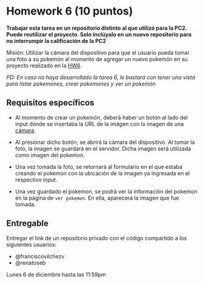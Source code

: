 # Homework 6 (10 puntos)

**Trabajar esta tarea en un repositorio distinto al que utilizó para la PC2. Puede reutilizar el proyecto. Solo inclúyalo en un nuevo repositorio para no interrumpir la calificación de la PC2**

Misión: Utilizar la cámara del dispositivo para que el usuario pueda tomar una foto a su pokemón al momento de agregar un nuevo pokemón en su proyecto realizado en la [HW6](../Homework6/README.md).

*PD: En caso no haya desarrollado la tarea 6, le bastará con tener una vista para listar pokemones, crear pokemones y ver un pokemón*

## Requisitos específicos

- Al momento de crear un pokemón, deberá haber un botón al lado del input donde se insertaba la URL de la imágen con la imagen de una [cámara](https://ionic.io/ionicons).

- Al presionar dicho botón, se abrirá la cámara del dispositivo. Al tomar la foto, la imagen se guardará en el servidor. Dicha imagen será utilizada como imagen del pokemon.

- Una vez tomada la foto, se retornará al formulario en el que estaba creando el pokemon con la ubicación de la imagen ya ingresada en el respectivo input.

- Una vez guardado el pokemon, se podrá ver la información del pokemon en la página de `ver pokemon`. En ella, aparecerá la imagen que fue tomada.

## Entregable

Entregar el link de un repositorio privado con el código compartido a los siguientes usuarios:
- @franciscovilchezv
- @renatoseb

Lunes 6 de diciembre hasta las 11:59pm
